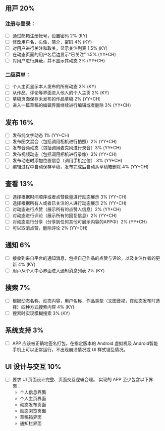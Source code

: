 ## ⽤⼾ 20%
### 注册与登录：
- [ ] 通过邮箱注册帐号，设置密码 2% (KY)
- [ ] 修改用户名，头像，简介，密码 4% (KY)
- [ ] 对用户进行关注和取关，显示关注列表 1.5% (KY)
- [ ] 在动态页面的用户名后边显示“已关注” 1.5% (YY+CH)
- [ ] 对用户进行屏蔽，并不显示其动态 2% (YY+CH)
### 二级菜单：
- [ ] 个人主页显示本人发布的所有动态 2% (KY)
- [ ] 从作品、评论等界⾯进⼊他⼈的个人主⻚ 2% (KY)
- [ ] 草稿页面保存未发布的作品草稿 2% (YY+CH)
- [ ] 进⼊⼀篇草稿的编辑界⾯继续进行编辑或者删除 3% (YY+CH)

## 发布 16%
- [ ] 发布纯文字动态 1% (YY+CH)
- [ ] 发布图文混合（包括调用相机进行拍照）2% (YY+CH)
- [ ] 发布音频动态（包括调用麦克风进行录音）3% (YY+CH)
- [ ] 发布视频动态（包括调用相机进行录像）3% (YY+CH)
- [ ] 发布动态时添加位置信息（调用手机定位） 3% (YY+CH)
- [ ] 编辑过程中⾃动保存草稿，发布完成后自动从草稿箱删除 4% (YY+CH)

## 查看 13%
- [ ] 选择根据时间顺序或者点赞数量进行动态展示 3% (YY+CH)
- [ ] 选择根据所有人或者已关注的人进行动态展示 2% (YY+CH)
- [ ] 对动态进行点赞（展示所有的点赞人信息）2% (YY+CH)
- [ ] 对动态进行评论（展示所有的回复信息）2% (YY+CH)
- [ ] 对动态进行分享（分享到任何其他可展示内容的APP中）2% (YY+CH)
- [ ] 可以取消点赞，删除评论 2% (YY+CH)

## 通知 6%
- [ ] 接收到来⾃平台的通知消息，包括⾃⼰作品的点赞与评论，以及关注作者的更新 4% (KY)
- [ ] ⽤⼾从个⼈中⼼界⾯进⼊通知消息列表 2% (KY)

## 搜索 7%
- [ ] 根据动态名称，动态内容，用户名称，作品类型（文图音视，在动态发布时选择）四种方式搜索内容 4% (KY)
- [ ] 搜索时实现模糊搜索 3% (KY)

## 系统支持 3%
- [ ] APP 应该被正确地签名打包，在指定版本的 Android 虚拟机及 Android智能手机上可以正常运行，不出现崩溃情况或 UI 样式错乱情况。

## UI 设计与交互 10%
- [ ] 要求 UI 页面设计完整、页面交互逻辑合理。 实现的 APP 至少包含以下界面：
  - 个人信息界面
  - 个人主页界面
  - 动态发布页面
  - 动态浏览页面
  - 草稿箱界面
  - 通知栏界面
